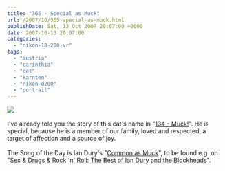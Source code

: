 ```yaml
---
title: "365 - Special as Muck"
url: /2007/10/365-special-as-muck.html
publishDate: Sat, 13 Oct 2007 20:07:00 +0000
date: 2007-10-13 20:07:00
categories: 
  - "nikon-18-200-vr"
tags: 
  - "austria"
  - "carinthia"
  - "cat"
  - "karnten"
  - "nikon-d200"
  - "portrait"
---
```

<a href="https://d25zfm9zpd7gm5.cloudfront.net/1200x1200/2007/20071013_150728_nx.jpg"><img src="https://d25zfm9zpd7gm5.cloudfront.net/0600x0600/2007/20071013_150728_nx.jpg"/></a><br/><br/>I've already told you the story of this cat's name in "<a href="/2007/02/134-muck.html" target="_blank">134 - Muck!</a>". He is special, because he is a member of our family, loved and respected, a target of affection and a source of joy.<br/><br/>The Song of the Day is Ian Dury's "<a href="http://www.zenlyrics.com/Ian+Dury+And+The+Blockheads/Common+As+Muck/showlyric/searchid/66379/" target="_blank">Common as Muck</a>", to be found e.g. on "<a href="http://www.amazon.com/Sex-Drugs-Rock-Roll-Blockheads/dp/B0000032DA" target="_blank">Sex & Drugs & Rock 'n' Roll: The Best of Ian Dury and the Blockheads</a>".

